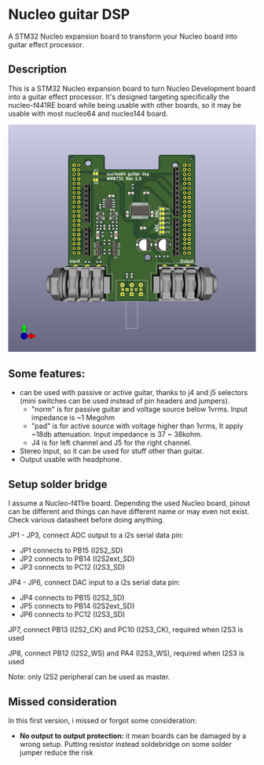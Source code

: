 # Nucleo guitar DSP

A STM32 Nucleo expansion board to transform your Nucleo board into guitar effect
processor.

## Description

This is a STM32 Nucleo expansion board to turn Nucleo Development board into
a guitar effect processor. It's designed targeting specifically the
nucleo-f441RE board while being usable with other boards, so it may be usable
with most nucleo64 and nucleo144 board.

![nucleo64-guitar-dsp.png](nucleo64-guitar-dsp.png)

## Some features:
 * can be used with passive or active guitar, thanks to j4 and j5 selectors
   (mini switches can be used instead of pin headers and jumpers).
   * "norm" is for passive guitar and voltage source below 1vrms. Input
     impedance is ~1 Megohm
   * "pad" is for active source with voltage higher than 1vrms, It apply ~18db
     attenuation. Input impedance is 37 ~ 38kohm.
   * J4 is for left channel and J5 for the right channel. 
 * Stereo input, so it can be used for stuff other than guitar.
 * Output usable with headphone.

## Setup solder bridge

I assume a Nucleo-f411re board. Depending the used Nucleo board, pinout can be
different and things can have different name or may even not exist. Check
various datasheet before doing anything.

JP1 - JP3, connect ADC output to a i2s serial data pin:
 * JP1 connects to PB15 (I2S2_SD)
 * JP2 connects to PB14 (I2S2ext_SD)
 * JP3 connects to PC12 (I2S3_SD)


JP4 - JP6, connect DAC input to a i2s serial data pin:
 * JP4 connects to PB15 (I2S2_SD)
 * JP5 connects to PB14 (I2S2ext_SD)
 * JP6 connects to PC12 (I2S3_SD)

JP7, connect PB13 (I2S2_CK) and PC10 (I2S3_CK), required when I2S3 is used

JP8, connect PB12 (I2S2_WS) and PA4 (I2S3_WS), required when I2S3 is used

Note: only I2S2 peripheral can be used as master.

## Missed consideration
In this first version, i missed or forgot some consideration:

 * **No output to output protection:** it mean boards can be damaged by a wrong
   setup. Putting resistor instead soldebridge on some solder jumper reduce the
risk 
